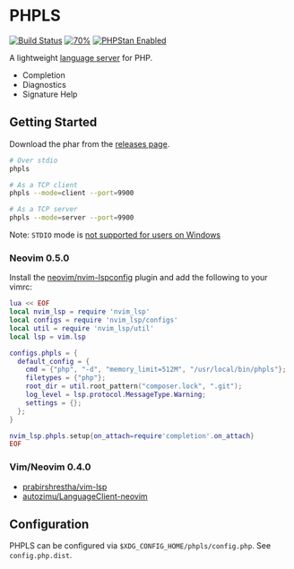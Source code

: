 # PHPLS

[![Build Status](https://travis-ci.com/michaeljoelphillips/phpls.svg?branch=master)](https://travis-ci.com/michaeljoelphillips/phpls)
[![70%](https://img.shields.io/badge/coverage-70%25-brightgreen.svg?style=flat)](https://phpstan.org)
[![PHPStan Enabled](https://img.shields.io/badge/PHPStan-enabled-brightgreen.svg?style=flat)](https://phpstan.org)

A lightweight [language server](https://langserver.org/) for PHP.

* Completion
* Diagnostics
* Signature Help

## Getting Started

Download the phar from the [releases
page](https://github.com/michaeljoelphillips/phpls/releases).

```sh
# Over stdio
phpls

# As a TCP client
phpls --mode=client --port=9900

# As a TCP server
phpls --mode=server --port=9900
```

Note: `STDIO` mode is [not supported for users on Windows](https://bugs.php.net/bug.php?id=47918)

### Neovim 0.5.0

Install the [neovim/nvim-lspconfig](https://github.com/neovim/nvim-lspconfig) plugin and add the following to your vimrc:
```lua
lua << EOF
local nvim_lsp = require 'nvim_lsp'
local configs = require 'nvim_lsp/configs'
local util = require 'nvim_lsp/util'
local lsp = vim.lsp

configs.phpls = {
  default_config = {
    cmd = {"php", "-d", "memory_limit=512M", "/usr/local/bin/phpls"};
    filetypes = {"php"};
    root_dir = util.root_pattern("composer.lock", ".git");
    log_level = lsp.protocol.MessageType.Warning;
    settings = {};
  };
}

nvim_lsp.phpls.setup{on_attach=require'completion'.on_attach}
EOF
```

### Vim/Neovim 0.4.0

* [prabirshrestha/vim-lsp](https://github.com/prabirshrestha/vim-lsp)
* [autozimu/LanguageClient-neovim](https://github.com/autozimu/LanguageClient-neovim)

## Configuration

PHPLS can be configured via `$XDG_CONFIG_HOME/phpls/config.php`.  See
`config.php.dist`.

